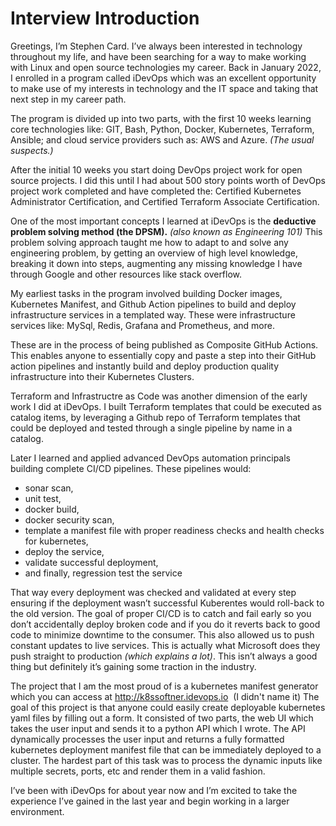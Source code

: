 # Interview Introduction

Greetings, I’m Stephen Card. I’ve always been interested in technology throughout my life, and have been searching for a way to make working with Linux and open source technologies my career.
Back in January 2022, I enrolled in a program called iDevOps which was an excellent opportunity to make use of my interests in technology and the IT space and taking that next step in my career path.

The program is divided up into two parts, with the first 10 weeks learning core technologies like: GIT, Bash, Python, Docker, Kubernetes, Terraform, Ansible; and cloud service providers such as: AWS and Azure. *(The usual suspects.)*

After the initial 10 weeks you start doing DevOps project work for open source projects.
I did this until I had about 500 story points worth of DevOps project work completed and have completed the: Certified Kubernetes Administrator Certification, and Certified Terraform Associate Certification.

One of the most important concepts I learned at iDevOps is the **deductive problem solving method (the DPSM).** *(also known as Engineering 101)*
This problem solving approach taught me how to adapt to and solve any engineering problem, by getting an overview of high level knowledge, breaking it down into steps, augmenting any missing knowledge I have through Google and other resources like stack overflow.

My earliest tasks in the program involved building Docker images, Kubernetes Manifest, and Github Action pipelines to build and deploy infrastructure services in a templated way. These were infrastructure services like: MySql, Redis, Grafana and Prometheus, and more.

These are in the process of being published as Composite GitHub Actions. This enables anyone to essentially copy and paste a step into their GitHub action pipelines and instantly build and deploy production quality infrastructure into their Kubernetes Clusters.

Terraform and Infrastructre as Code was another dimension of the early work I did at iDevOps. I built Terraform templates that could be executed as catalog items, by leveraging a Github repo of Terraform templates that could be deployed and tested through a single pipeline by name in a catalog.

Later I learned and applied advanced DevOps automation principals building complete CI/CD pipelines.
These pipelines would:  

- sonar scan,
- unit test,
- docker build,
- docker security scan,
- template a manifest file with proper readiness checks and health checks for kubernetes,
- deploy the service,
- validate successful deployment,
- and finally, regression test the service

That way every deployment was checked and validated at every step ensuring if the deployment wasn’t successful Kuberentes would roll-back to the old version. The goal of proper CI/CD is to catch and fail early so you don’t accidentally deploy broken code and if you do it reverts back to good code to minimize downtime to the consumer.
This also allowed us to push constant updates to live services. This is actually what Microsoft does they push straight to production *(which explains a lot)*. This isn’t always a good thing but definitely it’s gaining some traction in the industry.

The project that I am the most proud of is a kubernetes manifest generator which you can access at <http://k8ssoftner.idevops.io> ​ (I didn't name it)
The goal of this project is that anyone could easily create deployable kubernetes yaml files by filling out a form.
It consisted of two parts, the web UI which takes the user input and sends it to a python API which I wrote. The API dynamically processes the user input and returns a fully formatted kubernetes deployment manifest file that can be immediately deployed to a cluster.
The hardest part of this task was to process the dynamic inputs like multiple secrets, ports, etc and render them in a valid fashion.

I’ve been with iDevOps for about year now and I’m excited to take the experience I’ve gained in the last year and begin working in a larger environment.
